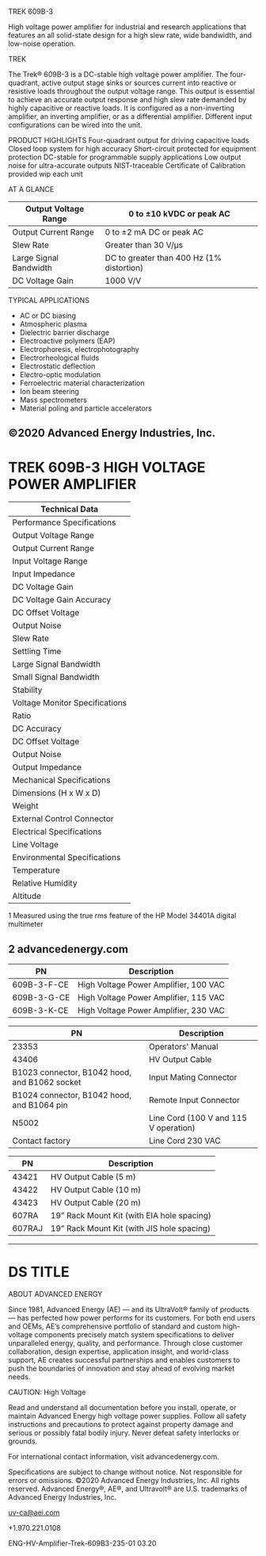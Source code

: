 TREK 609B-3

High voltage power amplifier for industrial and research applications that features an all solid-state design for a high slew rate, wide bandwidth, and low-noise operation.

TREK

The Trek® 609B-3 is a DC-stable high voltage power amplifier. The four-quadrant, active output stage sinks or sources current into reactive or resistive loads throughout the output voltage range. This output is essential to achieve an accurate output response and high slew rate demanded by highly capacitive or reactive loads. It is configured as a non-inverting amplifier, an inverting amplifier, or as a differential amplifier. Different input configurations can be wired into the unit.

PRODUCT HIGHLIGHTS
Four-quadrant output for driving capacitive loads
Closed loop system for high accuracy
Short-circuit protected for equipment protection
DC-stable for programmable supply applications
Low output noise for ultra-accurate outputs
NIST-traceable Certificate of Calibration provided wip each unit

AT A GLANCE

|Output Voltage Range|0 to ±10 kVDC or peak AC|
|---|---|
|Output Current Range|0 to ±2 mA DC or peak AC|
|Slew Rate|Greater than 30 V/μs|
|Large Signal Bandwidth|DC to greater than 400 Hz (1% distortion)|
|DC Voltage Gain|1000 V/V|

TYPICAL APPLICATIONS

- AC or DC biasing
- Atmospheric plasma
- Dielectric barrier discharge
- Electroactive polymers (EAP)
- Electrophoresis, electrophotography
- Electrorheological fluids
- Electrostatic deflection
- Electro-optic modulation
- Ferroelectric material characterization
- Ion beam steering
- Mass spectrometers
- Material poling and particle accelerators

©2020 Advanced Energy Industries, Inc.
---
# TREK 609B-3 HIGH VOLTAGE POWER AMPLIFIER

|Technical Data|
|---|
|Performance Specifications|
|Output Voltage Range|0 to ±10 k VDC or peak AC|
|Output Current Range|0 to ±2 m ADC or peak AC|
|Input Voltage Range|0 to ±10 VDC or peak AC|
|Input Impedance|Noninverting: 10 kW, nominal Inverting: 20 kW, nominal|
|DC Voltage Gain|1000 V/V|
|DC Voltage Gain Accuracy|Better than 0.1% of full scale|
|DC Offset Voltage|Less than ±2 V|
|Output Noise|Less than 50 mV rms|
|Slew Rate|Greater than 30 V/μs (10% to 90%, typical)|
|Settling Time|Less than 700 μs for a 0-10 kV step|
|Large Signal Bandwidth|DC to greater 400 Hz (1% distortion)|
|Small Signal Bandwidth|DC to greater than 10 kHz (-3dB)|
|Stability|Drift with Time: Less than 50 ppm/hr, noncumulative Drift with Temp: Less than 200 ppm/°C|
|Voltage Monitor Specifications|
|Ratio|1/1000th of the high-voltage output signal|
|DC Accuracy|Better than 0.1% of full scale|
|DC Offset Voltage|Less than ±5 mV|
|Output Noise|Less than 5 mV rms|
|Output Impedance|47 W|
|Mechanical Specifications|
|Dimensions (H x W x D)|149 x 434 x 370 mm (5.9 x 17 x 14.3 in)|
|Weight|11 kg (24 lb)|
|External Control Connector|Connections from customer supplied remote switching devices can turn ON and OFF the high voltage output and/or the AC power to the unit using a multi-pin connector on the rear of the unit|
|Electrical Specifications|
|Line Voltage|Factory set for one of three ranges (specify when ordering): 100 VAC, 115 VAC or 230 VAC at 48 to 63 Hz|
|Environmental Specifications|
|Temperature|0 to 40°C (32 to 104°F)|
|Relative Humidity|To 85%, noncondensing|
|Altitude|To 2000 meters (6561.68 ft.)|

1 Measured using the true rms feature of the HP Model 34401A digital multimeter

2 advancedenergy.com
---
|PN|Description|
|---|---|
|609B-3-F-CE|High Voltage Power Amplifier, 100 VAC|
|609B-3-G-CE|High Voltage Power Amplifier, 115 VAC|
|609B-3-K-CE|High Voltage Power Amplifier, 230 VAC|

|PN|Description|
|---|---|
|23353|Operators' Manual|
|43406|HV Output Cable|
|B1023 connector, B1042 hood, and B1062 socket|Input Mating Connector|
|B1024 connector, B1042 hood, and B1064 pin|Remote Input Connector|
|N5002|Line Cord (100 V and 115 V operation)|
|Contact factory|Line Cord 230 VAC|

|PN|Description|
|---|---|
|43421|HV Output Cable (5 m)|
|43422|HV Output Cable (10 m)|
|43423|HV Output Cable (20 m)|
|607RA|19” Rack Mount Kit (with EIA hole spacing)|
|607RAJ|19” Rack Mount Kit (with JIS hole spacing)|
---
# DS TITLE

ABOUT ADVANCED ENERGY

Since 1981, Advanced Energy (AE) — and its UltraVolt® family of products — has perfected how power performs for its customers. For both end users and OEMs, AE’s comprehensive portfolio of standard and custom high-voltage components precisely match system specifications to deliver unparalleled energy, quality, and performance. Through close customer collaboration, design expertise, application insight, and world-class support, AE creates successful partnerships and enables customers to push the boundaries of innovation and stay ahead of evolving market needs.

CAUTION: High Voltage

Read and understand all documentation before you install, operate, or maintain Advanced Energy high voltage power supplies. Follow all safety instructions and precautions to protect against property damage and serious or possibly fatal bodily injury. Never defeat safety interlocks or grounds.

For international contact information, visit advancedenergy.com.

Specifications are subject to change without notice. Not responsible for errors or omissions. ©2020 Advanced Energy Industries, Inc. All rights reserved. Advanced Energy®, AE®, and Ultravolt® are U.S. trademarks of Advanced Energy Industries, Inc.

uv-ca@aei.com

+1.970.221.0108

ENG-HV-Amplifier-Trek-609B3-235-01 03.20